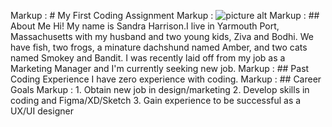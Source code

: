 Markup :  # My First Coding Assignment
Markup : ![picture alt](https://images.app.goo.gl/tBdDDA9tzVNwH2sk9200x150 "I really enjoy the Pacific Northwest!")
Markup :  ## About Me
Hi! My name is Sandra Harrison.I live in Yarmouth Port, Massachusetts with my husband and two young kids, Ziva and Bodhi. We have fish, two frogs, a minature dachshund named Amber, and two cats named Smokey and Bandit. I was recently laid off from my job as a Marketing Manager and I'm currently seeking new job.
Markup :  ## Past Coding Experience
I have zero experience with coding. 
Markup :  ## Career Goals
 Markup : 1. Obtain new job in design/marketing
          2. Develop skills in coding and Figma/XD/Sketch
          3. Gain experience to be successful as a UX/UI designer